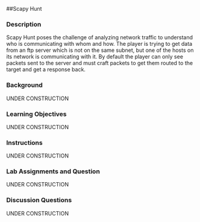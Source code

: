 ##Scapy Hunt

### Description

Scapy Hunt poses the challenge of analyzing network traffic to
understand who is communicating with whom and how. The player is trying
to get data from an ftp server which is not on the same subnet, but one
of the hosts on its network is communicating with it. By default the
player can only see packets sent to the server and must craft packets to
get them routed to the target and get a response back.

### Background

UNDER CONSTRUCTION

### Learning Objectives

UNDER CONSTRUCTION

### Instructions

UNDER CONSTRUCTION

### Lab Assignments and Question

UNDER CONSTRUCTION

### Discussion Questions

UNDER CONSTRUCTION

